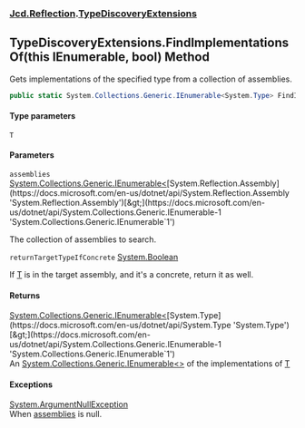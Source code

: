 ### [Jcd.Reflection](Jcd.Reflection.md 'Jcd.Reflection').[TypeDiscoveryExtensions](Jcd.Reflection.TypeDiscoveryExtensions.md 'Jcd.Reflection.TypeDiscoveryExtensions')

## TypeDiscoveryExtensions.FindImplementationsOf<T>(this IEnumerable<Assembly>, bool) Method

Gets implementations of the specified type from a collection of assemblies.

```csharp
public static System.Collections.Generic.IEnumerable<System.Type> FindImplementationsOf<T>(this System.Collections.Generic.IEnumerable<System.Reflection.Assembly> assemblies, bool returnTargetTypeIfConcrete=false);
```
#### Type parameters

<a name='Jcd.Reflection.TypeDiscoveryExtensions.FindImplementationsOf_T_(thisSystem.Collections.Generic.IEnumerable_System.Reflection.Assembly_,bool).T'></a>

`T`
#### Parameters

<a name='Jcd.Reflection.TypeDiscoveryExtensions.FindImplementationsOf_T_(thisSystem.Collections.Generic.IEnumerable_System.Reflection.Assembly_,bool).assemblies'></a>

`assemblies` [System.Collections.Generic.IEnumerable&lt;](https://docs.microsoft.com/en-us/dotnet/api/System.Collections.Generic.IEnumerable-1 'System.Collections.Generic.IEnumerable`1')[System.Reflection.Assembly](https://docs.microsoft.com/en-us/dotnet/api/System.Reflection.Assembly 'System.Reflection.Assembly')[&gt;](https://docs.microsoft.com/en-us/dotnet/api/System.Collections.Generic.IEnumerable-1 'System.Collections.Generic.IEnumerable`1')

The collection of assemblies to search.

<a name='Jcd.Reflection.TypeDiscoveryExtensions.FindImplementationsOf_T_(thisSystem.Collections.Generic.IEnumerable_System.Reflection.Assembly_,bool).returnTargetTypeIfConcrete'></a>

`returnTargetTypeIfConcrete` [System.Boolean](https://docs.microsoft.com/en-us/dotnet/api/System.Boolean 'System.Boolean')

If [T](Jcd.Reflection.TypeDiscoveryExtensions.FindImplementationsOf_T_(thisSystem.Collections.Generic.IEnumerable_System.Reflection.Assembly_,bool).md#Jcd.Reflection.TypeDiscoveryExtensions.FindImplementationsOf_T_(thisSystem.Collections.Generic.IEnumerable_System.Reflection.Assembly_,bool).T 'Jcd.Reflection.TypeDiscoveryExtensions.FindImplementationsOf<T>(this System.Collections.Generic.IEnumerable<System.Reflection.Assembly>, bool).T') is in the target assembly, and it's a concrete, return it as well.

#### Returns
[System.Collections.Generic.IEnumerable&lt;](https://docs.microsoft.com/en-us/dotnet/api/System.Collections.Generic.IEnumerable-1 'System.Collections.Generic.IEnumerable`1')[System.Type](https://docs.microsoft.com/en-us/dotnet/api/System.Type 'System.Type')[&gt;](https://docs.microsoft.com/en-us/dotnet/api/System.Collections.Generic.IEnumerable-1 'System.Collections.Generic.IEnumerable`1')  
An [System.Collections.Generic.IEnumerable&lt;&gt;](https://docs.microsoft.com/en-us/dotnet/api/System.Collections.Generic.IEnumerable-1 'System.Collections.Generic.IEnumerable`1') of the implementations of [T](Jcd.Reflection.TypeDiscoveryExtensions.FindImplementationsOf_T_(thisSystem.Collections.Generic.IEnumerable_System.Reflection.Assembly_,bool).md#Jcd.Reflection.TypeDiscoveryExtensions.FindImplementationsOf_T_(thisSystem.Collections.Generic.IEnumerable_System.Reflection.Assembly_,bool).T 'Jcd.Reflection.TypeDiscoveryExtensions.FindImplementationsOf<T>(this System.Collections.Generic.IEnumerable<System.Reflection.Assembly>, bool).T')

#### Exceptions

[System.ArgumentNullException](https://docs.microsoft.com/en-us/dotnet/api/System.ArgumentNullException 'System.ArgumentNullException')  
When [assemblies](Jcd.Reflection.TypeDiscoveryExtensions.FindImplementationsOf_T_(thisSystem.Collections.Generic.IEnumerable_System.Reflection.Assembly_,bool).md#Jcd.Reflection.TypeDiscoveryExtensions.FindImplementationsOf_T_(thisSystem.Collections.Generic.IEnumerable_System.Reflection.Assembly_,bool).assemblies 'Jcd.Reflection.TypeDiscoveryExtensions.FindImplementationsOf<T>(this System.Collections.Generic.IEnumerable<System.Reflection.Assembly>, bool).assemblies') is null.
